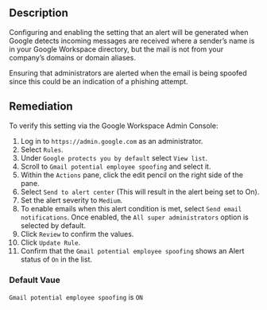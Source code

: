 ## Description

Configuring and enabling the setting that an alert will be generated when Google detects incoming messages are received where a sender’s name is in your Google Workspace directory, but the mail is not from your company’s domains or domain aliases.

Ensuring that administrators are alerted when the email is being spoofed since this could be an indication of a phishing attempt.

## Remediation

To verify this setting via the Google Workspace Admin Console:

1. Log in to `https://admin.google.com` as an administrator.
2. Select `Rules`.
3. Under `Google protects you by default` select `View list`.
4. Scroll to `Gmail potential employee spoofing` and select it.
5. Within the `Actions` pane, click the edit pencil on the right side of the pane.
6. Select `Send to alert center` (This will result in the alert being set to On).
7. Set the alert severity to `Medium`.
8. To enable emails when this alert condition is met, select `Send email notifications`. Once enabled, the `All super administrators` option is selected by default.
9. Click `Review` to confirm the values.
10. Click `Update Rule`.
11. Confirm that the `Gmail potential employee spoofing` shows an Alert status of `On` in the list.

### Default Vaue

`Gmail potential employee spoofing` is `ON`